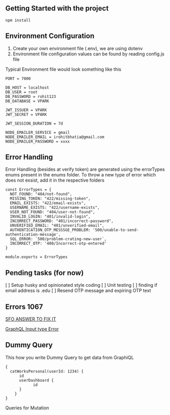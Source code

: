 ## Getting Started with the project 

```
npm install
```




## Environment Configuration 

1. Create your own environment file (.env), we are using dotenv
2. Environment file configuration values can be found by reading config.js file

Typical Environment file would look something like this 

```
PORT = 7000

DB_HOST = localhost
DB_USER = root
DB_PASSWORD = rohit123
DB_DATABASE = VPARK

JWT_ISSUER = VPARK
JWT_SECRET = VPARK

JWT_SESSION_DURATION = 7d

NODE_EMAILER_SERVICE = gmail
NODE_EMAILER_EMAIL = irohitbhatia@gmail.com
NODE_EMAILER_PASSWORD = xxxx
```

## Error Handling

Error Handling (besides at verify token) are generated using the errorTypes enums present in the enums folder. To throw a new type of error which does not exsist, add it in the respective folders 

```
const ErrorTypes = {
  NOT_FOUND: "404/not-found",
  MISSING_TOKEN: "422/missing-token",
  EMAIL_EXISTS: "422/email-exists",
  USERNAME_EXISTS: "422/username-exists",
  USER_NOT_FOUND: "404/user-not-found",
  INVALID_LOGIN: "401/invalid-login",
  INCORRECT_PASSWORD: "401/incorrect-password",
  UNVERIFIED_EMAIL: "401/unverified-email",
  AUTHENTICATION_OTP_MESSSGE_PROBLEM: '500/unable-to-send-authentication-message',
  SQL_ERROR: `500/problem-crating-new-user`, 
  INCORRECT_OTP: '400/Incorrect-otp-entered'
}

module.exports = ErrorTypes
```



## Pending tasks (for now)
[ ] Setup husky and opinionated style coding
[ ] Unit testing
[ ] finding if email address is .edu
[ ] Resend OTP message and expiring OTP text 



## Errors 1067
[SFO ANSWER TO FIX IT](https://stackoverflow.com/questions/36882149/error-1067-42000-invalid-default-value-for-created-at)

[GraphQL Input type Error](https://stackoverflow.com/questions/45806368/graphql-error-field-type-must-be-input-type-but-got?rq=1)


## Dummy Query 

This how you write Dummy Query to get data from GraphiQL 

```
{
  catWorksPersonal(userId: 1234) {
      id
      userDashboard {
    		id
      }
    }
}
```

Queries for Mutation
